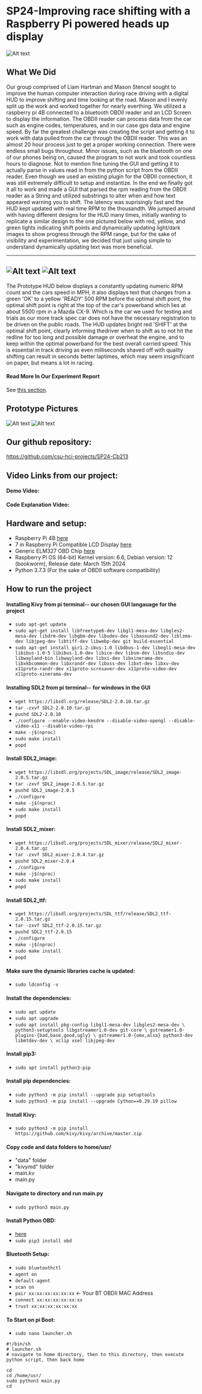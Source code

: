 # SP24-Improving race shifting with a Raspberry Pi powered heads up display

![Alt text](data/Images/20240506_175740.jpg?raw=true "Title")

## What We Did
Our group comprised of Liam Hartman and Mason Stencel sought to improve the human computer interaction during race driving with a digital HUD to improve shifting and time looking at the road. 
Mason and I evenly split up the work and worked together for nearly everthing. 
We utilized a raspberry pi 4B connected to a bluetooth OBDII reader and an LCD Screen to display the information.
The OBDII reader can process data from the car such as engine codes, temperatures, and in our case gps data and engine speed. 
By far the greatest challenge was creating the script and getting it to work with data pulled from the car through the OBDII reader. This was an almost 20 hour process just to get a proper working connection.
There were endless small bugs throughout. Minor issues, such as the bluetooth on one of our phones being on, caused the program to not work and took countless hours to diagnose. 
Not to mention fine tuning the GUI and getting it to actually parse in values read in from the python script from the OBDII reader. 
Even though we used an existing plugin for the OBDII connection, it was still extremely difficult to setup and instantize. 
In the end we finally got it all to work and made a GUI that parsed the rpm reading from the OBDII reader as a String and utilized substrings to alter when and how text appeared warning you to shift.
The latency was suprisingly fast and the HUD kept updated with real time RPM to the thousandth. 
We jumped around with having different designs for the HUD many times, initially wanting to replicate a similar design to the one pictured below with red, yellow, and green lights indicating shift points and dynamically updating light/dark images to show progress through the RPM range,
but for the sake of visibility and experimentation, we decided that just using simple to understand dynamically updating text was more beneficial. 

---
![Alt text](data/Images/ExampleRPM.jpg?raw=true "Title")
![Alt text](data/Images/RectangleVersion.png?raw=true "Title")
---

The Prototype HUD below displays a constantly updating numeric RPM count and the cars speed in MPH, it also displays text that changes from a green 'OK' to a yellow 'READY' 500 RPM before the optimal shift point, the optimal shift point is 
right at the top of the car's powerband which lies at about 5500 rpm in a Mazda CX-9. Which is the car we used for testing and trials as our more track spec car does not have the necessary registration to be driven on the public roads. 
The HUD updates bright red 'SHIFT' at the optimal shift point, clearly informing thedriver when to shift as to not hit the redline for too long and possible damage or overheat the engine, and to keep within the optimal powerband for the best overall carried speed. 
This is essential in track driving as even milliseconds shaved off with quality shifting can result in seconds better laptimes, which may seem insignificant on paper, but means a lot in racing. 

#### Read More In Our Experiment Report
See [this section](./FinalReport.pdf).

## Prototype Pictures
![Alt text](data/Images/20240506_175750(1).jpg?raw=true "Title")
![Alt text](data/Images/20240506_175750.jpg?raw=true "Title")
## Our github repository:
https://github.com/csu-hci-projects/SP24-Cb213

## Video Links from our project:
#### Demo Video:
#### Code Explanation Video: 

## Hardware and setup:
- Raspberry Pi 4B <u>[here](https://www.amazon.com/Raspberry-Pi-Computer-Suitable-Workstation/dp/B0899VXM8F/ref=sr_1_4?dib=eyJ2IjoiMSJ9.mP4drOfyakW9P2E6ytjWi1Dw0PQxL-Sc1CRzWf-ayOeFXq7dwFWtzoG82WzU25ZkPVlzjV3imXZ2hwHfWyDn9shPao4IqA4gqXBsAYxI52NS0z7AgQioveqIQ1zacFrsFhxBa2aCrA3va0MtR3xgbrNKrCU0m-byPpEbLOCdcZA76Dyj8MAPYNkj9Ba2xUe7_u2oL0GCb-m68LqrDgSg_rrFI2M3-iB8qyHgW9U-Gic.Is6NkNRdQ7_Ij12SCAoDxZYJnEoNy9law47qb4Nj2cA&dib_tag=se&keywords=raspberry+pi+4+model+b&qid=1715048708&sr=8-4)</u>
- 7 in Raspberry Pi Compatible LCD Display <u>[here](https://www.amazon.com/GeeekPi-Raspberry-1024x600-Display-Portable/dp/B0CHRD7CQ3/ref=sr_1_3?crid=1H16K4QM1GHI9&dib=eyJ2IjoiMSJ9.twZud7y9W0u7JivHUrlIvR_tP-swfTW5BsLRF-1f4AFct7xgrF_5tVBZnSbvIyCHf35DqGnN_DIidW0PMTBvLK03A0DDQzAPlJTVvFcj11oDiCyAFRrNCgncfBCcK0xme_E0dIkDBkdZVdo7npPhkWyCrhvIhYgMS_MQDgHsvztbWx_WQyLlhAKqn6OeZIN_7GoA84Ie8VgvTJJDliMRJo9ZuxGFilNhpoXYbqzR7sM.Xhl_41ElD6po8xW6yKO3Zqj83NvEgjYwCrKGFsTk0Kg&dib_tag=se&keywords=raspberry%2Bpi%2B7in%2Bdisplay%2B1024x600&qid=1715048646&sprefix=raspberry%2Bpi%2B7in%2Bdisplay%2B1024x600%2Caps%2C137&sr=8-3&th=1)</u>
- Generic ELM327 OBD Chip <u>[here](https://www.amazon.com/dp/B011NSX27A?ref=nb_sb_ss_w_as-reorder_k0_1_5&amp=&crid=2G321JFQ6RFD5&amp=&sprefix=obd2+)</u>
- Raspberry Pi OS (64-bit) Kernel version: 6.6, Debian version: 12 (bookworm), Release date: March 15th 2024
- Python 3.7.3 (For the sake of OBDII software compatibility)

## How to run the project 

#### Installing Kivy from pi terminal-- our chosen GUI langauage for the project
- `sudo apt-get update`
- `sudo apt-get install libfreetype6-dev libgl1-mesa-dev libgles2-mesa-dev libdrm-dev libgbm-dev libudev-dev libasound2-dev liblzma-dev libjpeg-dev libtiff-dev libwebp-dev git build-essential`
- `sudo apt-get install gir1.2-ibus-1.0 libdbus-1-dev libegl1-mesa-dev libibus-1.0-5 libibus-1.0-dev libice-dev libsm-dev libsndio-dev libwayland-bin libwayland-dev libxi-dev libxinerama-dev libxkbcommon-dev libxrandr-dev libxss-dev libxt-dev libxv-dev x11proto-randr-dev x11proto-scrnsaver-dev x11proto-video-dev x11proto-xinerama-dev`

#### Installing SDL2 from pi terminal-- for windows in the GUI
- `wget https://libsdl.org/release/SDL2-2.0.10.tar.gz`
- `tar -zxvf SDL2-2.0.10.tar.gz`
- `pushd SDL2-2.0.10`
- `./configure --enable-video-kmsdrm --disable-video-opengl --disable-video-x11 --disable-video-rpi`
- `make -j$(nproc)`
- `sudo make install`
- `popd`

#### Install SDL2_image:
- `wget https://libsdl.org/projects/SDL_image/release/SDL2_image-2.0.5.tar.gz`
- `tar -zxvf SDL2_image-2.0.5.tar.gz`
- `pushd SDL2_image-2.0.5`
- `./configure`
- `make -j$(nproc)`
- `sudo make install`
- `popd`

#### Install SDL2_mixer:
- `wget https://libsdl.org/projects/SDL_mixer/release/SDL2_mixer-2.0.4.tar.gz`
- `tar -zxvf SDL2_mixer-2.0.4.tar.gz`
- `pushd SDL2_mixer-2.0.4`
- `./configure`
- `make -j$(nproc)`
- `sudo make install`
- `popd`

#### Install SDL2_ttf:
- `wget https://libsdl.org/projects/SDL_ttf/release/SDL2_ttf-2.0.15.tar.gz`
- `tar -zxvf SDL2_ttf-2.0.15.tar.gz`
- `pushd SDL2_ttf-2.0.15`
- `./configure`
- `make -j$(nproc)`
- `sudo make install`
- `popd`

#### Make sure the dynamic libraries cache is updated:
- `sudo ldconfig -v`

#### Install the dependencies:
- `sudo apt update`
- `sudo apt upgrade`
- `sudo apt install pkg-config libgl1-mesa-dev libgles2-mesa-dev \
   python3-setuptools libgstreamer1.0-dev git-core \
   gstreamer1.0-plugins-{bad,base,good,ugly} \
   gstreamer1.0-{omx,alsa} python3-dev libmtdev-dev \
   xclip xsel libjpeg-dev`

#### Install pip3:
- `sudo apt install python3-pip`

#### Install pip dependencies:
- `sudo python3 -m pip install --upgrade pip setuptools`
- `sudo python3 -m pip install --upgrade Cython==0.29.19 pillow`

#### Install Kivy:
- `sudo python3 -m pip install https://github.com/kivy/kivy/archive/master.zip`

#### Copy code and data folders to home/usr/
- "data" folder
- "kivymd" folder
- main.kv
- main.py

#### Navigate to directory and run main.py 
- `sudo python3 main.py`

#### Install Python OBD:
- <u>[here](https://python-obd.readthedocs.io/en/latest/#installation)</u>
- `sudo pip3 install obd`

#### Bluetooth Setup:
- `sudo bluetoothctl`
- `agent on`
- `default-agent`
- `scan on`
- `pair xx:xx:xx:xx:xx:xx` <- Your BT OBDII MAC Address
- `connect xx:xx:xx:xx:xx:xx`
- `trust xx:xx:xx:xx:xx:xx`

#### To Start on pi Boot:
- `sudo nano launcher.sh`
```
#!/bin/sh
# launcher.sh
# navigate to home directory, then to this directory, then execute python script, then back home

cd
cd /home/usr/
sudo python3 main.py
cd
```

